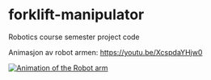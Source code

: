 # forklift-manipulator
Robotics course semester project code

Animasjon av robot armen: https://youtu.be/XcspdaYHjw0


[![Animation of the Robot arm](https://img.youtube.com/vi/XcspdaYHjw0&/3.jpg)](https://www.youtube.com/watch?v=XcspdaYHjw0&)
